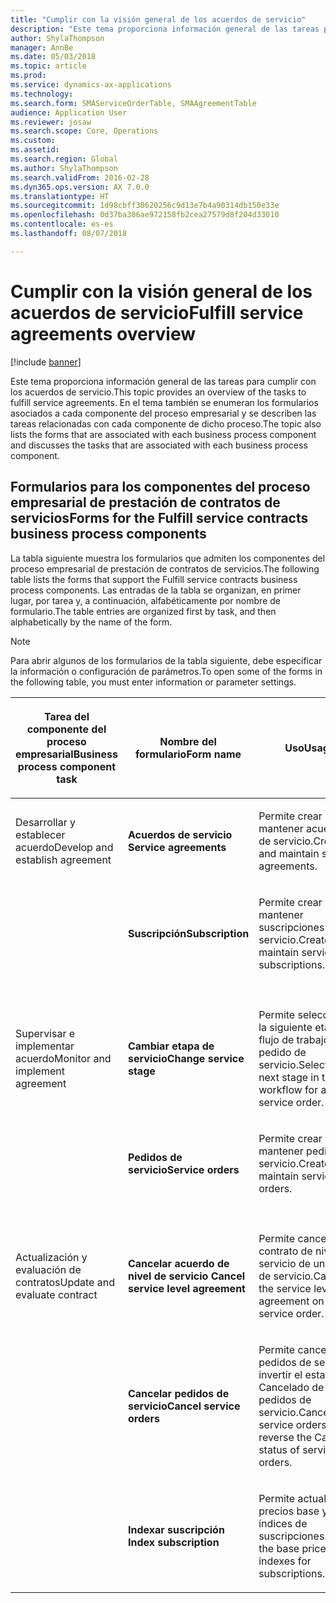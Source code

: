 ```yaml
---
title: "Cumplir con la visión general de los acuerdos de servicio"
description: "Este tema proporciona información general de las tareas para cumplir con los acuerdos de servicio."
author: ShylaThompson
manager: AnnBe
ms.date: 05/03/2018
ms.topic: article
ms.prod: 
ms.service: dynamics-ax-applications
ms.technology: 
ms.search.form: SMAServiceOrderTable, SMAAgreementTable
audience: Application User
ms.reviewer: josaw
ms.search.scope: Core, Operations
ms.custom: 
ms.assetid: 
ms.search.region: Global
ms.author: ShylaThompson
ms.search.validFrom: 2016-02-28
ms.dyn365.ops.version: AX 7.0.0
ms.translationtype: HT
ms.sourcegitcommit: 1d98cbff30620256c9d13e7b4a90314db150e33e
ms.openlocfilehash: 0d37ba306ae972158fb2cea27579d8f204d33010
ms.contentlocale: es-es
ms.lasthandoff: 08/07/2018

---
```



# <a name="fulfill-service-agreements-overview"></a><span data-ttu-id="e0b36-103">Cumplir con la visión general de los acuerdos de servicio</span><span class="sxs-lookup"><span data-stu-id="e0b36-103">Fulfill service agreements overview</span></span> 

[!include [banner](../includes/banner.md)]


<span data-ttu-id="e0b36-104">Este tema proporciona información general de las tareas para cumplir con los acuerdos de servicio.</span><span class="sxs-lookup"><span data-stu-id="e0b36-104">This topic provides an overview of the tasks to fulfill service agreements.</span></span> <span data-ttu-id="e0b36-105">En el tema también se enumeran los formularios asociados a cada componente del proceso empresarial y se describen las tareas relacionadas con cada componente de dicho proceso.</span><span class="sxs-lookup"><span data-stu-id="e0b36-105">The topic also lists the forms that are associated with each business process component and discusses the tasks that are associated with each business process component.</span></span>

## <a name="forms-for-the-fulfill-service-contracts-business-process-components"></a><span data-ttu-id="e0b36-106">Formularios para los componentes del proceso empresarial de prestación de contratos de servicios</span><span class="sxs-lookup"><span data-stu-id="e0b36-106">Forms for the Fulfill service contracts business process components</span></span>

<span data-ttu-id="e0b36-107">La tabla siguiente muestra los formularios que admiten los componentes del proceso empresarial de prestación de contratos de servicios.</span><span class="sxs-lookup"><span data-stu-id="e0b36-107">The following table lists the forms that support the Fulfill service contracts business process components.</span></span> <span data-ttu-id="e0b36-108">Las entradas de la tabla se organizan, en primer lugar, por tarea y, a continuación, alfabéticamente por nombre de formulario.</span><span class="sxs-lookup"><span data-stu-id="e0b36-108">The table entries are organized first by task, and then alphabetically by the name of the form.</span></span>


> [!NOTE]
> <P><span data-ttu-id="e0b36-109">Para abrir algunos de los formularios de la tabla siguiente, debe especificar la información o configuración de parámetros.</span><span class="sxs-lookup"><span data-stu-id="e0b36-109">To open some of the forms in the following table, you must enter information or parameter settings.</span></span></P>



<table>
<colgroup>
<col style="width: 33%" />
<col style="width: 33%" />
<col style="width: 33%" />
</colgroup>
<thead>
<tr class="header">
<th><p><span data-ttu-id="e0b36-110">Tarea del componente del proceso empresarial</span><span class="sxs-lookup"><span data-stu-id="e0b36-110">Business process component task</span></span></p></th>
<th><p><span data-ttu-id="e0b36-111">Nombre del formulario</span><span class="sxs-lookup"><span data-stu-id="e0b36-111">Form name</span></span></p></th>
<th><p><span data-ttu-id="e0b36-112">Uso</span><span class="sxs-lookup"><span data-stu-id="e0b36-112">Usage</span></span></p></th>
</tr>
</thead>
<tbody>
<tr class="odd">
<td><p><span data-ttu-id="e0b36-113">Desarrollar y establecer acuerdo</span><span class="sxs-lookup"><span data-stu-id="e0b36-113">Develop and establish agreement</span></span></p></td>
<td><p><span data-ttu-id="e0b36-114"><strong>Acuerdos de servicio </strong></span><span class="sxs-lookup"><span data-stu-id="e0b36-114"><strong>Service agreements</strong></span></span></p></td>
<td><p><span data-ttu-id="e0b36-115">Permite crear y mantener acuerdos de servicio.</span><span class="sxs-lookup"><span data-stu-id="e0b36-115">Create and maintain service agreements.</span></span></p></td>
</tr>
<tr class="even">
<td><p></p></td>
<td><p><span data-ttu-id="e0b36-116"><strong>Suscripción</strong></span><span class="sxs-lookup"><span data-stu-id="e0b36-116"><strong>Subscription</strong></span></span></p></td>
<td><p><span data-ttu-id="e0b36-117">Permite crear y mantener suscripciones de servicio.</span><span class="sxs-lookup"><span data-stu-id="e0b36-117">Create and maintain service subscriptions.</span></span></p></td>
</tr>
<tr class="odd">
<td><p> </p></td>
<td><p> </p></td>
<td><p> </p></td>
</tr>
<tr class="even">
<td><p><span data-ttu-id="e0b36-118">Supervisar e implementar acuerdo</span><span class="sxs-lookup"><span data-stu-id="e0b36-118">Monitor and implement agreement</span></span></p></td>
<td><p><span data-ttu-id="e0b36-119"><strong>Cambiar etapa de servicio</strong></span><span class="sxs-lookup"><span data-stu-id="e0b36-119"><strong>Change service stage</strong></span></span></p></td>
<td><p><span data-ttu-id="e0b36-120">Permite seleccionar la siguiente etapa del flujo de trabajo de pedido de servicio.</span><span class="sxs-lookup"><span data-stu-id="e0b36-120">Select the next stage in the workflow for a service order.</span></span></p></td>
</tr>
<tr class="odd">
<td><p></p></td>
<td><p><span data-ttu-id="e0b36-121"><strong>Pedidos de servicio</strong></span><span class="sxs-lookup"><span data-stu-id="e0b36-121"><strong>Service orders</strong></span></span></p></td>
<td><p><span data-ttu-id="e0b36-122">Permite crear y mantener pedidos de servicio.</span><span class="sxs-lookup"><span data-stu-id="e0b36-122">Create and maintain service orders.</span></span></p></td>
</tr>
<tr class="even">
<td><p> </p></td>
<td><p> </p></td>
<td><p> </p></td>
</tr>
<tr class="odd">
<td><p><span data-ttu-id="e0b36-123">Actualización y evaluación de contratos</span><span class="sxs-lookup"><span data-stu-id="e0b36-123">Update and evaluate contract</span></span></p></td>
<td><p><span data-ttu-id="e0b36-124"><strong>Cancelar acuerdo de nivel de servicio </strong></span><span class="sxs-lookup"><span data-stu-id="e0b36-124"><strong>Cancel service level agreement</strong></span></span></p></td>
<td><p><span data-ttu-id="e0b36-125">Permite cancelar el contrato de nivel de servicio de un pedido de servicio.</span><span class="sxs-lookup"><span data-stu-id="e0b36-125">Cancel the service level agreement on a service order.</span></span></p></td>
</tr>
<tr class="even">
<td><p></p></td>
<td><p><span data-ttu-id="e0b36-126"><strong>Cancelar pedidos de servicio</strong></span><span class="sxs-lookup"><span data-stu-id="e0b36-126"><strong>Cancel service orders</strong></span></span></p></td>
<td><p><span data-ttu-id="e0b36-127">Permite cancelar pedidos de servicio o invertir el estado Cancelado de los pedidos de servicio.</span><span class="sxs-lookup"><span data-stu-id="e0b36-127">Cancel service orders, or reverse the Canceled status of service orders.</span></span></p></td>
</tr>
<tr class="odd">
<td><p></p></td>
<td><p><span data-ttu-id="e0b36-128"><strong>Indexar suscripción </strong></span><span class="sxs-lookup"><span data-stu-id="e0b36-128"><strong>Index subscription</strong></span></span></p></td>
<td><p><span data-ttu-id="e0b36-129">Permite actualizar los precios base y los índices de suscripciones.</span><span class="sxs-lookup"><span data-stu-id="e0b36-129">Update the base prices and indexes for subscriptions.</span></span></p></td>
</tr>
</tbody>
</table>

  



